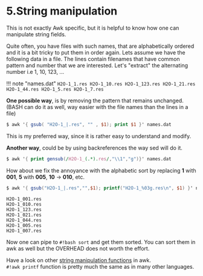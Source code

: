 # 5.String manipulation

This is not exactly Awk specific, but it is helpful to know how one can manipulate string fields.

Quite often, you have files with such names, that are alphabetically ordered and it is a bit tricky to put them in order again. Lets assume we have the following data in a file. The lines contain filenames that have common pattern and number that we are interested. Let's "extract" the alternating number i.e 1, 10, 123, ... 

!!! note "names.dat"
    ```
    H2O-1_1.res
    H2O-1_10.res
    H2O-1_123.res
    H2O-1_21.res
    H2O-1_44.res
    H2O-1_5.res
    H2O-1_7.res
    ```

**One possible way**, is by removing the pattern that remains unchanged. (BASH can do it as well, way easier with the file names than the lines in a file)
``` awk
$ awk '{ gsub( "H2O-1_|.res", "" , $1); print $1 }' names.dat
```

This is my preferred way, since it is rather easy to understand and modify.

**Another way**, could be by using backreferences the way sed will do it.
``` awk
$ awk '{ print gensub(/H2O-1_(.*).res/,"\\1","g")}' names.dat
```

How about we fix the annoyance with the alphabetic sort by replacing **1** with **001**, **5** with **005**, **10** -> **010**, etc.
``` awk
$ awk '{ gsub("H2O-1_|.res","",$1); printf("H2O-1_%03g.res\n", $1) }' names.dat
```

```
H2O-1_001.res
H2O-1_010.res
H2O-1_123.res
H2O-1_021.res
H2O-1_044.res
H2O-1_005.res
H2O-1_007.res
```

Now one can pipe to `#!bash sort` and get them sorted. You can sort them in awk as well but the OVERHEAD does not worth the effort.

Have a look on other [string manipulation functions](https://www.gnu.org/software/gawk/manual/html_node/String-Functions.html) in awk.  
`#!awk printf` function is pretty much the same as in many other languages.
